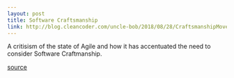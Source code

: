 ```yaml
---
layout: post
title: Software Craftsmanship
link: http://blog.cleancoder.com/uncle-bob/2018/08/28/CraftsmanshipMovement.html
---
```

A critisism of the state of Agile and how it has accentuated the need to consider Software Craftmanship.

[source](http://blog.cleancoder.com/uncle-bob/2018/08/28/CraftsmanshipMovement.html)
